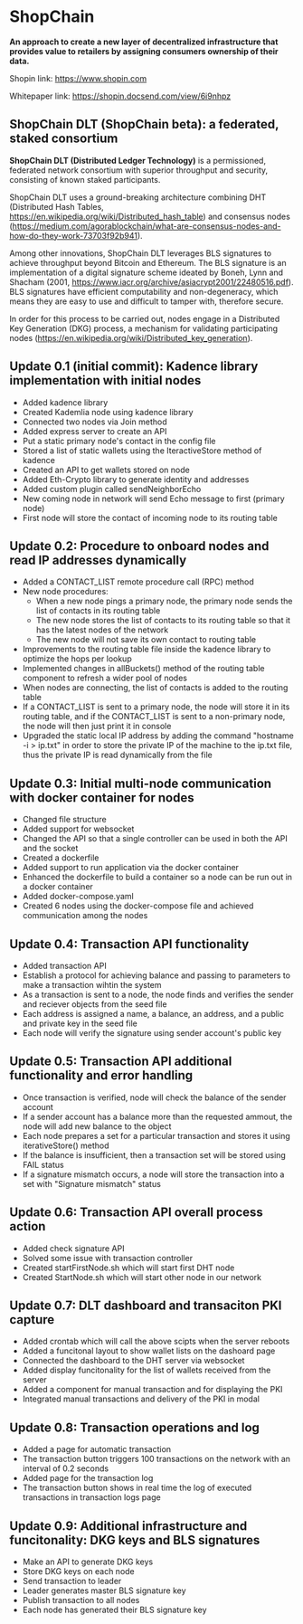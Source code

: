 # ShopChain

**An approach to create a new layer of decentralized infrastructure that provides value to retailers by assigning consumers ownership of their data.**

Shopin link: https://www.shopin.com

Whitepaper link: https://shopin.docsend.com/view/6i9nhpz




## ShopChain DLT (ShopChain beta): a federated, staked consortium

**ShopChain DLT (Distributed Ledger Technology)** is a permissioned, federated network consortium with superior throughput and security, consisting of known staked participants. 

ShopChain DLT uses a ground-breaking architecture combining DHT (Distributed Hash Tables, https://en.wikipedia.org/wiki/Distributed_hash_table) and consensus nodes (https://medium.com/agorablockchain/what-are-consensus-nodes-and-how-do-they-work-73703f92b941).

Among other innovations, ShopChain DLT leverages BLS signatures to achieve throughput beyond Bitcoin and Ethereum. The BLS signature is an implementation of a digital signature scheme ideated by Boneh, Lynn and Shacham (2001, https://www.iacr.org/archive/asiacrypt2001/22480516.pdf). BLS signatures have efficient computability and non-degeneracy, which means they are easy to use and difficult to tamper with, therefore secure. 

In order for this process to be carried out, nodes engage in a Distributed Key Generation (DKG) process, a mechanism for validating participating nodes (https://en.wikipedia.org/wiki/Distributed_key_generation).




## Update 0.1 (initial commit): Kadence library implementation with initial nodes

* Added kadence library
* Created Kademlia node using kadence library
* Connected two nodes via Join method
* Added express server to create an API
* Put a static primary node's contact in the config file
* Stored a list of static wallets using the IteractiveStore method of kadence
* Created an API to get wallets stored on node
* Added Eth-Crypto library to generate identity and addresses
* Added custom plugin called sendNeighborEcho
* New coming node in network will send Echo message to first (primary node)
* First node will store the contact of incoming node to its routing table


## Update 0.2: Procedure to onboard nodes and read IP addresses dynamically

* Added a CONTACT_LIST remote procedure call (RPC) method
* New node procedures:
  * When a new node pings a primary node, the primary node sends the list of contacts in its routing table
  * The new node stores the list of contacts to its routing table so that it has the latest nodes of the network
  * The new node will not save its own contact to routing table
* Improvements to the routing table file inside the kadence library to optimize the hops per lookup
* Implemented changes in allBuckets() method of the routing table component to refresh a wider pool of nodes
* When nodes are connecting, the list of contacts is added to the routing table
* If a CONTACT_LIST is sent to a primary node, the node will store it in its routing table, and if the CONTACT_LIST is sent to a non-primary node, the node will then just print it in console
* Upgraded the static local IP address by adding the command "hostname -i > ip.txt" in order to store the private IP of the machine to the ip.txt file, thus the private IP is read dynamically from the file


## Update 0.3: Initial multi-node communication with docker container for nodes

* Changed file structure
* Added support for websocket
* Changed the API so that a single controller can be used in both the API and the socket
* Created a dockerfile
* Added support to run application via the docker container
* Enhanced the dockerfile to build a container so a node can be run out in a docker container
* Added docker-compose.yaml
* Created 6 nodes using the docker-compose file and achieved communication among the nodes


## Update 0.4: Transaction API functionality

* Added transaction API
* Establish a protocol for achieving balance and passing to parameters to make a transaction wihtin the system
* As a transaction is sent to a node, the node finds and verifies the sender and reciever objects from the seed file
* Each address is assigned a name, a balance, an address, and a public and private key in the seed file
* Each node will verify the signature using sender account's public key


## Update 0.5: Transaction API additional functionality and error handling

* Once transaction is verified, node will check the balance of the sender account
* If a sender account has a balance more than the requested ammout, the node will add new balance to the object
* Each node prepares a set for a particular transaction and stores it using iterativeStore() method
* If the balance is insufficient, then a transaction set will be stored using FAIL status
* If a signature mismatch occurs, a node will store the transaction into a set with "Signature mismatch" status


## Update 0.6: Transaction API overall process action

* Added check signature API
* Solved some issue with transaction controller
* Created startFirstNode.sh which will start first DHT node
* Created StartNode.sh which will start other node in our network


## Update 0.7: DLT dashboard and transaciton PKI capture

* Added crontab which will call the above scipts when the server reboots
* Added a funcitonal layout to show wallet lists on the dashoard page
* Connected the dashboard to the DHT server via websocket
* Added display funcitonality for the list of wallets received from the server
* Added a component for manual transaction and for displaying the PKI
* Integrated manual transactions and delivery of the PKI in modal


## Update 0.8: Transaction operations and log

* Added a page for automatic transaction
* The transaction button triggers 100 transactions on the network with an interval of 0.2 seconds
* Added page for the transaction log
* The transaction button shows in real time the log of executed transactions in transaction logs page


## Update 0.9: Additional infrastructure and funcitonality: DKG keys and BLS signatures

* Make an API to generate DKG keys
* Store DKG keys on each node
* Send transaction to leader
* Leader generates master BLS signature key
* Publish transaction to all nodes
* Each node has generated their BLS signature key
